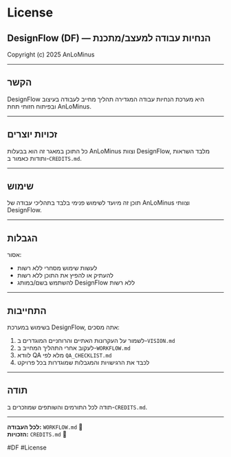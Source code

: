 # License

## DesignFlow (DF) — הנחיות עבודה למעצב/מתכנת

Copyright (c) 2025 AnLoMinus

---

## הקשר

DesignFlow היא מערכת הנחיות עבודה המגדירה תהליך מחייב לעבודה בעיצוב ובפיתוח חזותי תחת AnLoMinus.

---

## זכויות יוצרים

כל התוכן במאגר זה הוא בבעלות AnLoMinus וצוות DesignFlow, מלבד השראות ותודות כאמור ב-`CREDITS.md`.

---

## שימוש

תוכן זה מיועד לשימוש פנימי בלבד בתהליכי עבודה של AnLoMinus וצוותי DesignFlow.

---

## הגבלות

אסור:
- לעשות שימוש מסחרי ללא רשות
- להעתיק או להפיץ את התוכן ללא רשות
- להשתמש בשם/במותג DesignFlow ללא רשות

---

## התחייבות

בשימוש במערכת DesignFlow, אתה מסכים:

1. לשמור על העקרונות האתיים והרוחניים המוגדרים ב-`VISION.md`
2. לעקוב אחרי התהליך המחייב ב-`WORKFLOW.md`
3. לוודא QA מלא לפי `QA_CHECKLIST.md`
4. לכבד את הרגישויות והמגבלות שמוגדרות בכל פרויקט

---

## תודה

תודה לכל התורמים והשותפים שמוזכרים ב-`CREDITS.md`.

---

**לכל העבודה:** `WORKFLOW.md` 🔄  
**הזכויות:** `CREDITS.md` 💼

#DF #License

